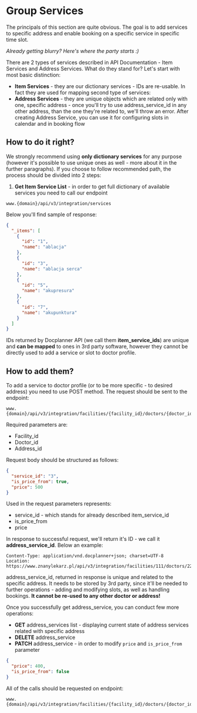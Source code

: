 # Group Services

The principals of this section are quite obvious. The goal is to add services to specific address and enable booking on a specific service in specific time slot. 

_Already getting blurry? Here's where the party starts :)_

There are 2 types of services described in API Documentation - Item Services and Address Services. What do they stand for? Let's start with most basic distinction:

+ **Item Services** - they are our dictionary services - IDs are re-usable. In fact they are used for mapping second type of services:
+ **Address Services** - they are unique objects which are related only with one, specific address - once you'll try to use address_service_id in any other address, than the one they're related to, we'll throw an error. After creating Address Service, you can use it for configuring slots in calendar and in booking flow

## How to do it right?

We strongly recommend using **only dictionary services** for any purpose (however it's possible to use unique ones as well - more about it in the further paragraphs).  If you choose to follow recommended path, the process should be divided into 2 steps:

1. **Get Item Service List** - in order to get full dictionary of available services you need to call our endpoint

```http
www.{domain}/api/v3/integration/services
```

Below you'll find sample of response:
```json
{
  "_items": [
    {
      "id": "1",
      "name": "ablacja"
    },
    {
      "id": "3",
      "name": "ablacja serca"
    },
    {
      "id": "5",
      "name": "akupresura"
    },
    {
      "id": "7",
      "name": "akupunktura"
    }
  ]
}
```

IDs returned by Docplanner API (we call them **item_service_ids**) are unique and **can be mapped** to ones in 3rd party software, however they cannot be directly used to add a service or slot to doctor profile. 

## How to add them?

To add a service to doctor profile (or to be more specific - to desired address) you need to use POST method. The request should be sent to the endpoint:
```http
www.{domain}/api/v3/integration/facilities/{facility_id}/doctors/{doctor_id}/addresses/{address_id}/services
```
 
Required parameters are:
- Facility_id
- Doctor_id
- Address_id

Request body should be structured as follows:
```json
{
  "service_id": "3",
  "is_price_from": true,
  "price": 500
}
```

Used in the request parameters represents:
- service_id - which stands for already described item_service_id 
- is_price_from 
- price

In response to successful request, we'll return it's ID - we call it **address_service_id**. Below an example:

```
Content-Type: application/vnd.docplanner+json; charset=UTF-8
Location: https://www.znanylekarz.pl/api/v3/integration/facilities/111/doctors/222/addresses/333/services/444
```

address_service_id, returned in response is unique and related to the specific address. It needs to be stored by 3rd party, since it'll be needed to further operations - adding and modifying slots, as well as handling bookings. **It cannot be re-used to any other doctor or address!**

Once you successfully get address_service, you can conduct few more operations:

- **GET** address_services list - displaying current state of address services related with specific address
- **DELETE** address_service
- **PATCH** address_service - in order to modify `price` and `is_price_from` parameter
```json
{
  "price": 400,
  "is_price_from": false
}
```

All of the calls should be requested on endpoint:
```http
www.{domain}/api/v3/integration/facilities/{facility_id}/doctors/{doctor_id}/addresses/{address_id}/services/{address_service_id}
```
